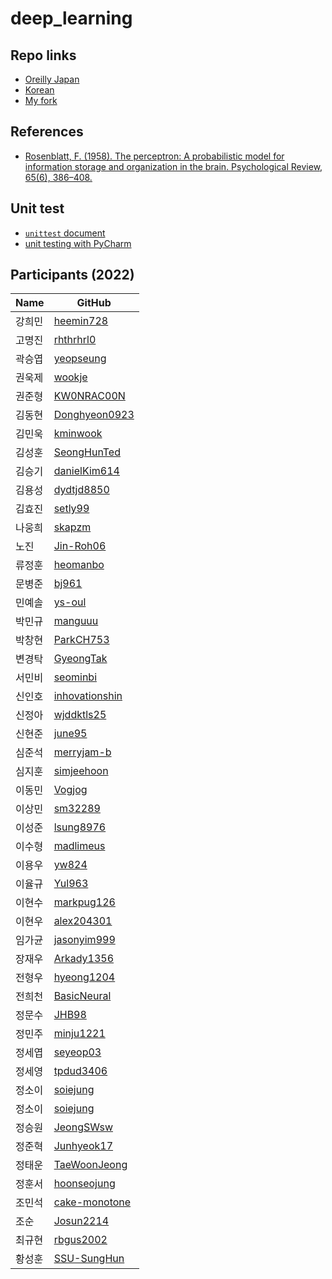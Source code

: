 # deep_learning

## Repo links
* [Oreilly Japan](https://github.com/oreilly-japan/deep-learning-from-scratch)
* [Korean](https://github.com/WegraLee/deep-learning-from-scratch)
* [My fork](https://github.com/ssuai/deep_learning_from_scratch)

## References
* [Rosenblatt, F. (1958). The perceptron: A probabilistic model for information storage and organization in the brain. Psychological Review, 65(6), 386–408.](https://doi.org/10.1037/h0042519)

## Unit test
* [`unittest` document](https://docs.python.org/2/library/unittest.html)
* [unit testing with PyCharm](https://www.jetbrains.com/help/pycharm/testing-your-first-python-application.html#write-test)

## Participants (2022)

| Name  | GitHub |
| --- | --- |
| 강희민 | [heemin728](http://github.com/heemin728) |
| 고명진 | [rhthrhrl0](http://github.com/rhthrhrl0) |
| 곽승엽 | [yeopseung](http://github.com/yeopseung) |
| 권욱제 | [wookje](http://github.com/wookje) |
| 권준형 | [KW0NRAC00N](http://github.com/KW0NRAC00N) |
| 김동현 | [Donghyeon0923](http://github.com/Donghyeon0923) |
| 김민욱 | [kminwook](http://github.com/kminwook) |
| 김성훈 | [SeongHunTed](http://github.com/SeongHunTed) |
| 김승기 | [danielKim614](http://github.com/danielKim614) |
| 김용성 | [dydtjd8850](http://github.com/dydtjd8850) |
| 김효진 | [setly99](http://github.com/setly99) |
| 나웅희 | [skapzm](http://github.com/skapzm) |
| 노진 | [Jin-Roh06](http://github.com/Jin-Roh06) |
| 류정훈 | [heomanbo](http://github.com/heomanbo) |
| 문병준 | [bj961](http://github.com/bj961) |
| 민예솔 | [ys-oul](http://github.com/ys-oul) |
| 박민규 | [manguuu](http://github.com/manguuu) |
| 박창현 | [ParkCH753](http://github.com/ParkCH753) |
| 변경탁 | [GyeongTak](http://github.com/GyeongTak) |
| 서민비 | [seominbi](http://github.com/seominbi) |
| 신인호 | [inhovationshin](http://github.com/inhovationshin) |
| 신정아 | [wjddktls25](http://github.com/wjddktls25) |
| 신현준 | [june95](http://github.com/june95) |
| 심준석 | [merryjam-b](http://github.com/merryjam-b) |
| 심지훈 | [simjeehoon](http://github.com/simjeehoon) |
| 이동민 | [Vogjog](http://github.com/Vogjog) |
| 이상민 | [sm32289](http://github.com/sm32289) |
| 이성준 | [lsung8976](http://github.com/lsung8976) |
| 이수형 | [madlimeus](http://github.com/madlimeus) |
| 이용우 | [yw824](http://github.com/yw824) |
| 이율규 | [Yul963](http://github.com/Yul963) |
| 이현수 | [markpug126](http://github.com/markpug126) |
| 이현우 | [alex204301](http://github.com/alex204301) |
| 임가균 | [jasonyim999](http://github.com/jasonyim999) |
| 장재우 | [Arkady1356](http://github.com/Arkady1356) |
| 전형우 | [hyeong1204](http://github.com/hyeong1204) |
| 전희천 | [BasicNeural](http://github.com/BasicNeural) |
| 정문수 | [JHB98](http://github.com/JHB98) |
| 정민주 | [minju1221](http://github.com/minju1221) |
| 정세엽 | [seyeop03](http://github.com/seyeop03) |
| 정세영 | [tpdud3406](http://github.com/tpdud3406) |
| 정소이 | [soiejung](http://github.com/soiejung) |
| 정소이 | [soiejung](http://github.com/soiejung) |
| 정승원 | [JeongSWsw](http://github.com/JeongSWsw) |
| 정준혁 | [Junhyeok17](http://github.com/Junhyeok17) |
| 정태운 | [TaeWoonJeong](http://github.com/TaeWoonJeong) |
| 정훈서 | [hoonseojung](http://github.com/hoonseojung) |
| 조민석 | [cake-monotone](http://github.com/cake-monotone) |
| 조순 | [Josun2214](http://github.com/Josun2214) |
| 최규현 | [rbgus2002](http://github.com/rbgus2002) |
| 황성훈 | [SSU-SungHun](http://github.com/SSU-SungHun) |
